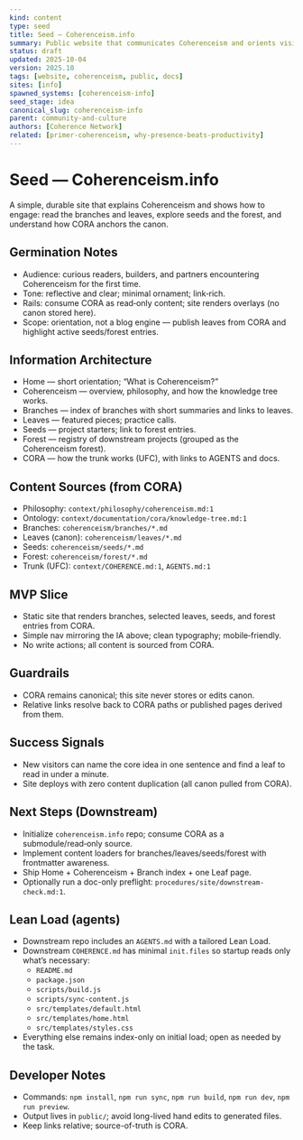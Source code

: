 ```yaml
---
kind: content
type: seed
title: Seed — Coherenceism.info
summary: Public website that communicates Coherenceism and orients visitors to CORA, the content tree (roots/branches/seeds/leaves), and the downstream forest.
status: draft
updated: 2025-10-04
version: 2025.10
tags: [website, coherenceism, public, docs]
sites: [info]
spawned_systems: [coherenceism-info]
seed_stage: idea
canonical_slug: coherenceism-info
parent: community-and-culture
authors: [Coherence Network]
related: [primer-coherenceism, why-presence-beats-productivity]
---
```


# Seed — Coherenceism.info

A simple, durable site that explains Coherenceism and shows how to engage: read the branches and leaves, explore seeds and the forest, and understand how CORA anchors the canon.

## Germination Notes
- Audience: curious readers, builders, and partners encountering Coherenceism for the first time.
- Tone: reflective and clear; minimal ornament; link‑rich.
- Rails: consume CORA as read‑only content; site renders overlays (no canon stored here).
- Scope: orientation, not a blog engine — publish leaves from CORA and highlight active seeds/forest entries.

## Information Architecture
- Home — short orientation; “What is Coherenceism?”
- Coherenceism — overview, philosophy, and how the knowledge tree works.
- Branches — index of branches with short summaries and links to leaves.
- Leaves — featured pieces; practice calls.
- Seeds — project starters; link to forest entries.
- Forest — registry of downstream projects (grouped as the Coherenceism forest).
- CORA — how the trunk works (UFC), with links to AGENTS and docs.

## Content Sources (from CORA)
- Philosophy: `context/philosophy/coherenceism.md:1`
- Ontology: `context/documentation/cora/knowledge-tree.md:1`
- Branches: `coherenceism/branches/*.md`
- Leaves (canon): `coherenceism/leaves/*.md`
- Seeds: `coherenceism/seeds/*.md`
- Forest: `coherenceism/forest/*.md`
- Trunk (UFC): `context/COHERENCE.md:1`, `AGENTS.md:1`

## MVP Slice
- Static site that renders branches, selected leaves, seeds, and forest entries from CORA.
- Simple nav mirroring the IA above; clean typography; mobile‑friendly.
- No write actions; all content is sourced from CORA.

## Guardrails
- CORA remains canonical; this site never stores or edits canon.
- Relative links resolve back to CORA paths or published pages derived from them.

## Success Signals
- New visitors can name the core idea in one sentence and find a leaf to read in under a minute.
- Site deploys with zero content duplication (all canon pulled from CORA).

## Next Steps (Downstream)
- Initialize `coherenceism.info` repo; consume CORA as a submodule/read‑only source.
- Implement content loaders for branches/leaves/seeds/forest with frontmatter awareness.
- Ship Home + Coherenceism + Branch index + one Leaf page.
 - Optionally run a doc-only preflight: `procedures/site/downstream-check.md:1`.

## Lean Load (agents)
- Downstream repo includes an `AGENTS.md` with a tailored Lean Load.
- Downstream `COHERENCE.md` has minimal `init.files` so startup reads only what’s necessary:
  - `README.md`
  - `package.json`
  - `scripts/build.js`
  - `scripts/sync-content.js`
  - `src/templates/default.html`
  - `src/templates/home.html`
  - `src/templates/styles.css`
- Everything else remains index-only on initial load; open as needed by the task.

## Developer Notes
- Commands: `npm install`, `npm run sync`, `npm run build`, `npm run dev`, `npm run preview`.
- Output lives in `public/`; avoid long-lived hand edits to generated files.
- Keep links relative; source-of-truth is CORA.
